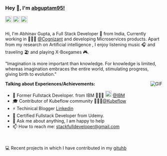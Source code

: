 ### Hey 👋, I'm [abguptam95!](https://github.com/abguptam95)


<a href="https://www.linkedin.com/in/abguptam/">
  <img align="left" alt="Abhinav's LinkdeIN" width="22px" src="https://cdn.jsdelivr.net/npm/simple-icons@v3/icons/linkedin.svg" />
</a>
<a href="https://www.instagram.com/abhinavg171/">
  <img align="left" alt="Abhinav's Instagram" width="22px" src="https://cdn.jsdelivr.net/npm/simple-icons@v3/icons/instagram.svg" />
</a>
<a href="https://www.facebook.com/abguptam/">
  <img align="left" alt="Abhinav's Medium" width="22px" src="https://cdn.jsdelivr.net/npm/simple-icons@3.11.0/icons/facebook.svg" />
</a>
<br />
<br />

Hi, I'm Abhinav Gupta, a Full Stack Developer   🚀 from India, Currently working  in 🙍🏽‍♂️ [@Cognizant](https://www.cognizant.com/) and developing Microservices products.
Apart from my research on Artificial intelligence , I enjoy listening music 🎧 and traveling 🏖️ and playing X-Boxgames 🎮.

"Imagination is more important than knowledge. For knowledge is limited, whereas imagination embraces the entire world, stimulating progress, giving birth to evolution." 

  <img align="right" alt="GIF" src="https://media.giphy.com/media/CVtNe84hhYF9u/giphy.gif" />


**Talking about Experiences/Achievements:**

- 🥇 Former  Fullstack Developer. from IBM 👨🏽‍💻 <code><img height="20" src="https://github.com/aniruddhachoudhury/Credit-Risk-Model/blob/master/Wells_Fargo_Bank_logotype_logo_3D.jpg"></code> [@IBM](https://www.ibm.com/in-en)
- 🎓 Contributor of Kubeflow community 👨🏽‍💼[@Kubeflow](https://www.kubeflow.org/) 
- ⚡️  Techinical Blogger [Linkedin](https://www.linkedin.com/in/abguptam/)
- 🤝 Certified Fullstack Developer from Udemy.
- 💬 Ask me about anything, I am happy to help
- 📫 How to reach me: stackfulldeveloper@gmail.com

&nbsp;


💻 Recent projects in which I have contributed in my [gituhb](https://github.com/abguptam95)




